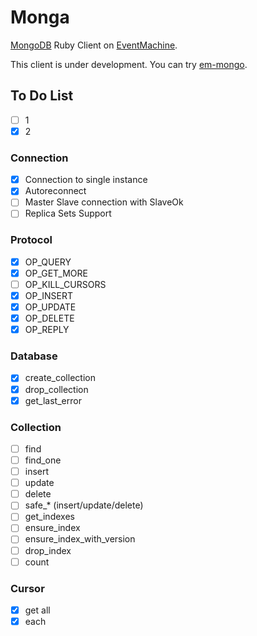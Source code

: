 # Monga

[MongoDB](http://www.mongodb.org/) Ruby Client on [EventMachine](https://github.com/eventmachine/eventmachine).

This client is under development. You can try [em-mongo](https://github.com/bcg/em-mongo).

## To Do List

- [ ] 1
- [x] 2

### Connection
- [x] Connection to single instance
- [x] Autoreconnect
- [ ] Master Slave connection with SlaveOk
- [ ] Replica Sets Support

### Protocol
- [x] OP_QUERY
- [x] OP_GET_MORE
- [ ] OP_KILL_CURSORS
- [x] OP_INSERT
- [x] OP_UPDATE
- [x] OP_DELETE
- [x] OP_REPLY

### Database
- [x] create_collection
- [x] drop_collection
- [x] get_last_error

### Collection
- [ ] find
- [ ] find_one
- [ ] insert
- [ ] update
- [ ] delete
- [ ] safe_* (insert/update/delete)
- [ ] get_indexes
- [ ] ensure_index
- [ ] ensure_index_with_version
- [ ] drop_index
- [ ] count

### Cursor
- [x] get all
- [x] each
